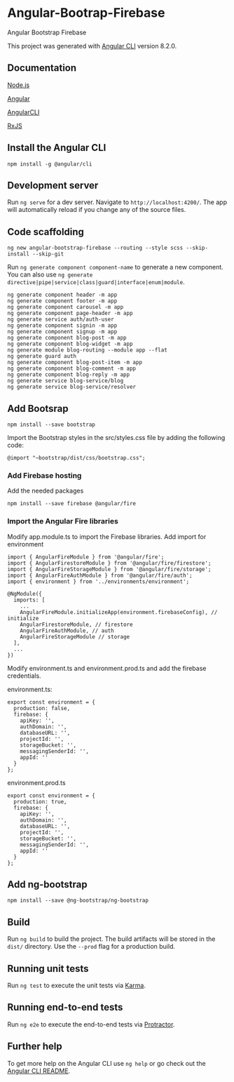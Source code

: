 # Angular-Bootrap-Firebase

Angular Bootstrap Firebase

This project was generated with [Angular CLI](https://github.com/angular/angular-cli) version 8.2.0.

## Documentation

[Node.js](https://nodejs.org/en/docs/)

[Angular](https://angular.io/)

[AngularCLI](https://cli.angular.io/)

[RxJS](http://reactivex.io/rxjs/)

## Install the Angular CLI

```
npm install -g @angular/cli
```


## Development server

Run `ng serve` for a dev server. Navigate to `http://localhost:4200/`. The app will automatically reload if you change any of the source files.

## Code scaffolding

```
ng new angular-bootstrap-firebase --routing --style scss --skip-install --skip-git
```

Run `ng generate component component-name` to generate a new component. You can also use `ng generate directive|pipe|service|class|guard|interface|enum|module`.

```
ng generate component header -m app
ng generate component footer -m app
ng generate component carousel -m app
ng generate component page-header -m app
ng generate service auth/auth-user
ng generate component signin -m app
ng generate component signup -m app
ng generate component blog-post -m app
ng generate component blog-widget -m app
ng generate module blog-routing --module app --flat
ng generate guard auth
ng generate component blog-post-item -m app
ng generate component blog-comment -m app
ng generate component blog-reply -m app
ng generate service blog-service/blog 
ng generate service blog-service/resolver 
```

## Add Bootsrap

```
npm install --save bootstrap
```

Import the Bootstrap styles in the src/styles.css file by adding the following code:

```
@import "~bootstrap/dist/css/bootstrap.css";  
```

### Add Firebase hosting

Add the needed packages

```
npm install --save firebase @angular/fire 
```

### Import the Angular Fire libraries

Modify app.module.ts to import the Firebase libraries. Add import for environment

```
import { AngularFireModule } from '@angular/fire';
import { AngularFirestoreModule } from '@angular/fire/firestore';
import { AngularFireStorageModule } from '@angular/fire/storage';
import { AngularFireAuthModule } from '@angular/fire/auth';
import { environment } from '../environments/environment';

@NgModule({
  imports: [
    ...
    AngularFireModule.initializeApp(environment.firebaseConfig), // initialize
    AngularFirestoreModule, // firestore
    AngularFireAuthModule, // auth
    AngularFireStorageModule // storage
  ],
  ...
})  
```

Modify environment.ts and environment.prod.ts and add the firebase credentials.

environment.ts:
```
export const environment = {
  production: false,
  firebase: {
    apiKey: '',
    authDomain: '',
    databaseURL: '',
    projectId: '',
    storageBucket: '',
    messagingSenderId: '',
    appId: ''
  }
};
```

environment.prod.ts

```
export const environment = {
  production: true,
  firebase: {
    apiKey: '',
    authDomain: '',
    databaseURL: '',
    projectId: '',
    storageBucket: '',
    messagingSenderId: '',
    appId: ''
  }
};
```

## Add ng-bootstrap

```
npm install --save @ng-bootstrap/ng-bootstrap
```

## Build

Run `ng build` to build the project. The build artifacts will be stored in the `dist/` directory. Use the `--prod` flag for a production build.

## Running unit tests

Run `ng test` to execute the unit tests via [Karma](https://karma-runner.github.io).

## Running end-to-end tests

Run `ng e2e` to execute the end-to-end tests via [Protractor](http://www.protractortest.org/).

## Further help

To get more help on the Angular CLI use `ng help` or go check out the [Angular CLI README](https://github.com/angular/angular-cli/blob/master/README.md).
